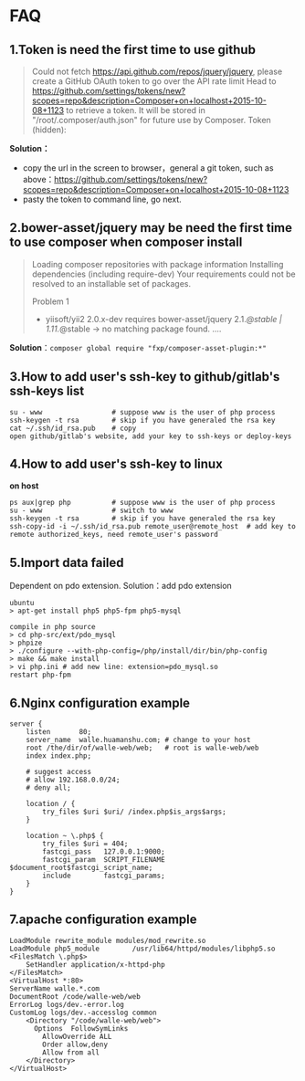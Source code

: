 FAQ
====

1.Token is need the first time to use github
-------------------------------------------------

>Could not fetch https://api.github.com/repos/jquery/jquery, please create a GitHub OAuth token to go over the API rate limit
Head to https://github.com/settings/tokens/new?scopes=repo&description=Composer+on+localhost+2015-10-08+1123
to retrieve a token. It will be stored in "/root/.composer/auth.json" for future use by Composer.
Token (hidden): 

**Solution：**

* copy the url in the screen to browser，general a git token, such as above：https://github.com/settings/tokens/new?scopes=repo&description=Composer+on+localhost+2015-10-08+1123
* pasty the token to command line, go next.

2.bower-asset/jquery may be need the first time to use composer when composer install
-----------------------------------------------------------------

>Loading composer repositories with package information
Installing dependencies (including require-dev)
Your requirements could not be resolved to an installable set of packages.
>
>  Problem 1
>    - yiisoft/yii2 2.0.x-dev requires bower-asset/jquery 2.1.*@stable | 1.11.*@stable -> no matching package found.
> ....

**Solution**：`composer global require "fxp/composer-asset-plugin:*"`

3.How to add user's ssh-key to github/gitlab's ssh-keys list
------------------------------------------------------------
```
su - www                 # suppose www is the user of php process
ssh-keygen -t rsa        # skip if you have generaled the rsa key
cat ~/.ssh/id_rsa.pub    # copy
open github/gitlab's website, add your key to ssh-keys or deploy-keys
```


4.How to add user's ssh-key to linux
-------------------------------------------
**on host**
```
ps aux|grep php          # suppose www is the user of php process
su - www                 # switch to www
ssh-keygen -t rsa        # skip if you have generaled the rsa key
ssh-copy-id -i ~/.ssh/id_rsa.pub remote_user@remote_host  # add key to remote authorized_keys, need remote_user's password
```

5.Import data failed
----------
Dependent on pdo extension. Solution：add pdo extension
```
ubuntu
> apt-get install php5 php5-fpm php5-mysql

compile in php source
> cd php-src/ext/pdo_mysql
> phpize
> ./configure --with-php-config=/php/install/dir/bin/php-config
> make && make install
> vi php.ini # add new line: extension=pdo_mysql.so
restart php-fpm
```

6.Nginx configuration example
-----------------------------
```
server {
    listen       80;
    server_name  walle.huamanshu.com; # change to your host
    root /the/dir/of/walle-web/web;   # root is walle-web/web
    index index.php;

    # suggest access
    # allow 192.168.0.0/24;
    # deny all;

    location / {
        try_files $uri $uri/ /index.php$is_args$args;
    }

    location ~ \.php$ {
        try_files $uri = 404;
        fastcgi_pass   127.0.0.1:9000;
        fastcgi_param  SCRIPT_FILENAME  $document_root$fastcgi_script_name;
        include        fastcgi_params;
    }
}
```

7.apache configuration example
------------------------------

```
LoadModule rewrite_module modules/mod_rewrite.so
LoadModule php5_module        /usr/lib64/httpd/modules/libphp5.so
<FilesMatch \.php$>
    SetHandler application/x-httpd-php
</FilesMatch>
<VirtualHost *:80>
ServerName walle.*.com
DocumentRoot /code/walle-web/web
ErrorLog logs/dev.-error.log
CustomLog logs/dev.-accesslog common
    <Directory "/code/walle-web/web">
      Options  FollowSymLinks
        AllowOverride ALL
        Order allow,deny
        Allow from all
    </Directory>
</VirtualHost>
```